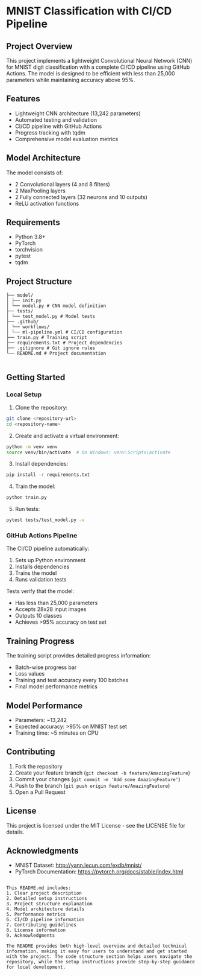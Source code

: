 # MNIST Classification with CI/CD Pipeline

## Project Overview
This project implements a lightweight Convolutional Neural Network (CNN) for MNIST digit classification with a complete CI/CD pipeline using GitHub Actions. The model is designed to be efficient with less than 25,000 parameters while maintaining accuracy above 95%.

## Features
- Lightweight CNN architecture (13,242 parameters)
- Automated testing and validation
- CI/CD pipeline with GitHub Actions
- Progress tracking with tqdm
- Comprehensive model evaluation metrics

## Model Architecture
The model consists of:
- 2 Convolutional layers (4 and 8 filters)
- 2 MaxPooling layers
- 2 Fully connected layers (32 neurons and 10 outputs)
- ReLU activation functions

## Requirements
- Python 3.8+
- PyTorch
- torchvision
- pytest
- tqdm

## Project Structure 
```
├── model/
│ ├── init.py
│ └── model.py # CNN model definition
├── tests/
│ └── test_model.py # Model tests
├── .github/
│ └── workflows/
│ └── ml-pipeline.yml # CI/CD configuration
├── train.py # Training script
├── requirements.txt # Project dependencies
├── .gitignore # Git ignore rules
└── README.md # Project documentation
  
```

## Getting Started

### Local Setup
1. Clone the repository:
```bash
git clone <repository-url>
cd <repository-name>
```

2. Create and activate a virtual environment:
```bash
python -m venv venv
source venv/bin/activate  # On Windows: venv\Scripts\activate
```

3. Install dependencies:
```bash
pip install -r requirements.txt
```

4. Train the model:
```bash
python train.py
```

5. Run tests:
```bash
pytest tests/test_model.py -v
```

### GitHub Actions Pipeline
The CI/CD pipeline automatically:
1. Sets up Python environment
2. Installs dependencies
3. Trains the model
4. Runs validation tests

Tests verify that the model:
- Has less than 25,000 parameters
- Accepts 28x28 input images
- Outputs 10 classes
- Achieves >95% accuracy on test set

## Training Progress
The training script provides detailed progress information:
- Batch-wise progress bar
- Loss values
- Training and test accuracy every 100 batches
- Final model performance metrics

## Model Performance
- Parameters: ~13,242
- Expected accuracy: >95% on MNIST test set
- Training time: ~5 minutes on CPU

## Contributing
1. Fork the repository
2. Create your feature branch (`git checkout -b feature/AmazingFeature`)
3. Commit your changes (`git commit -m 'Add some AmazingFeature'`)
4. Push to the branch (`git push origin feature/AmazingFeature`)
5. Open a Pull Request

## License
This project is licensed under the MIT License - see the LICENSE file for details.

## Acknowledgments
- MNIST Dataset: http://yann.lecun.com/exdb/mnist/
- PyTorch Documentation: https://pytorch.org/docs/stable/index.html
```

This README.md includes:
1. Clear project description
2. Detailed setup instructions
3. Project structure explanation
4. Model architecture details
5. Performance metrics
6. CI/CD pipeline information
7. Contributing guidelines
8. License information
9. Acknowledgments

The README provides both high-level overview and detailed technical information, making it easy for users to understand and get started with the project. The code structure section helps users navigate the repository, while the setup instructions provide step-by-step guidance for local development.
  